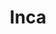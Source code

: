 ---
title: Inca
layout: post
description: summary
permalink: /nations/inca
menu: nav/world/nations.html
image: 
tags: [Nations]
---